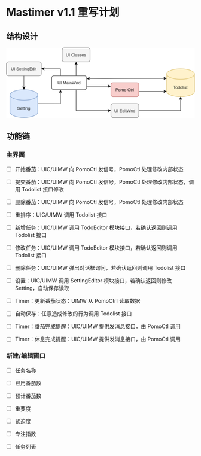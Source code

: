 # Mastimer v1.1 重写计划

## 结构设计

![structure-v1.1](structure-v1.1.png)

## 功能链

### 主界面

- [ ] 开始番茄：UIC/UIMW 向 PomoCtl 发信号，PomoCtl 处理修改内部状态
- [ ] 提交番茄：UIC/UIMW 向 PomoCtl 发信号，PomoCtl 处理修改内部状态，调用 Todolist 接口修改
- [ ] 删除番茄：UIC/UIMW 向 PomoCtl 发信号，PomoCtl 处理修改内部状态
- [ ] 重排序：UIC/UIMW 调用 Todolist 接口
- [ ] 新增任务：UIC/UIMW 调用 TodoEditor 模块接口，若确认返回则调用 Todolist 接口
- [ ] 修改任务：UIC/UIMW 调用 TodoEditor 模块接口，若确认返回则调用 Todolist 接口
- [ ] 删除任务：UIC/UIMW 弹出对话框询问，若确认返回则调用 Todolist 接口
- [ ] 设置：UIC/UIMW 调用 SettingEditor 模块接口，若确认返回则修改 Setting，自动保存读取
- [ ] Timer：更新番茄状态：UIMW 从 PomoCtrl 读取数据
- [ ] 自动保存：任意造成修改的行为调用 Todolist 接口
- [ ] Timer：番茄完成提醒：UIC/UIMW 提供发消息接口，由 PomoCtl 调用
- [ ] Timer：休息完成提醒：UIC/UIMW 提供发消息接口，由 PomoCtl 调用


### 新建/编辑窗口

- [ ] 任务名称

- [ ] 已用番茄数

- [ ] 预计番茄数

- [ ] 重要度

- [ ] 紧迫度

- [ ] 专注指数

- [ ] 任务列表
